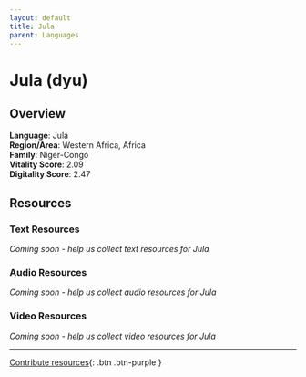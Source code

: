 ```yaml
---
layout: default
title: Jula
parent: Languages
---
```


# Jula (dyu)

## Overview

**Language**: Jula  
**Region/Area**: Western Africa, Africa  
**Family**: Niger-Congo  
**Vitality Score**: 2.09  
**Digitality Score**: 2.47  

## Resources

### Text Resources
*Coming soon - help us collect text resources for Jula*

### Audio Resources
*Coming soon - help us collect audio resources for Jula*

### Video Resources
*Coming soon - help us collect video resources for Jula*

---

[Contribute resources](https://fairtrain.github.io/){: .btn .btn-purple }

